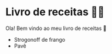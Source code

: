 # Livro de receitas :man_cook:



Ola! Bem vindo ao meu livro de receitas :wave:

- Strogonoff de frango
- Pavê
